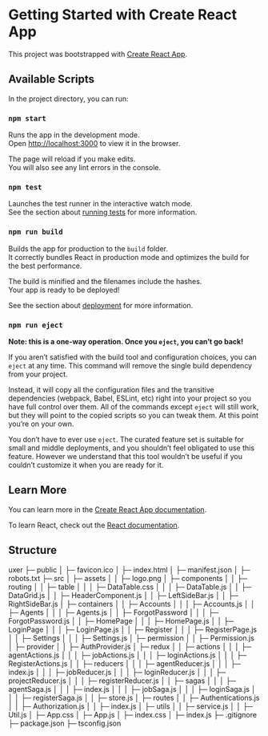 # Getting Started with Create React App

This project was bootstrapped with [Create React App](https://github.com/facebook/create-react-app).

## Available Scripts

In the project directory, you can run:

### `npm start`

Runs the app in the development mode.\
Open [http://localhost:3000](http://localhost:3000) to view it in the browser.

The page will reload if you make edits.\
You will also see any lint errors in the console.

### `npm test`

Launches the test runner in the interactive watch mode.\
See the section about [running tests](https://facebook.github.io/create-react-app/docs/running-tests) for more information.

### `npm run build`

Builds the app for production to the `build` folder.\
It correctly bundles React in production mode and optimizes the build for the best performance.

The build is minified and the filenames include the hashes.\
Your app is ready to be deployed!

See the section about [deployment](https://facebook.github.io/create-react-app/docs/deployment) for more information.

### `npm run eject`

**Note: this is a one-way operation. Once you `eject`, you can’t go back!**

If you aren’t satisfied with the build tool and configuration choices, you can `eject` at any time. This command will remove the single build dependency from your project.

Instead, it will copy all the configuration files and the transitive dependencies (webpack, Babel, ESLint, etc) right into your project so you have full control over them. All of the commands except `eject` will still work, but they will point to the copied scripts so you can tweak them. At this point you’re on your own.

You don’t have to ever use `eject`. The curated feature set is suitable for small and middle deployments, and you shouldn’t feel obligated to use this feature. However we understand that this tool wouldn’t be useful if you couldn’t customize it when you are ready for it.

## Learn More

You can learn more in the [Create React App documentation](https://facebook.github.io/create-react-app/docs/getting-started).

To learn React, check out the [React documentation](https://reactjs.org/).


## Structure
uxer
├─ public
│   ├─ favicon.ico
│   ├─ index.html
│   ├─ manifest.json
│   ├─ robots.txt
├─ src
│   ├─ assets
│   │   ├─ logo.png
│   ├─ components
│   │   ├─ routing
│   │   ├─ table
│   │   │   ├─ DataTable.css
│   │   │   ├─ DataTable.js
│   │   ├─ DataGrid.js
│   │   ├─ HeaderComponent.js
│   │   ├─ LeftSideBar.js
│   │   ├─ RightSideBar.js
│   ├─ containers
│   │   ├─ Accounts
│   │   │   ├─ Accounts.js
│   │   ├─ Agents
│   │   │   ├─ Agents.js
│   │   ├─ ForgotPassword
│   │   │   ├─ ForgotPassword.js
│   │   ├─ HomePage
│   │   │   ├─ HomePage.js
│   │   ├─ LoginPage
│   │   │   ├─ LoginPage.js
│   │   ├─ Register
│   │   │   ├─ RegisterPage.js
│   │   ├─ Settings
│   │   │   ├─ Settings.js
│   ├─ permission
│   │   ├─ Permission.js
│   ├─ provider
│   │   ├─ AuthProvider.js
│   ├─ redux
│   │   ├─ actions
│   │   │   ├─ agentActions.js
│   │   │   ├─ jobActions.js
│   │   │   ├─ loginActions.js
│   │   │   ├─ RegisterActions.js
│   │   ├─ reducers
│   │   │   ├─ agentReducer.js
│   │   │   ├─ index.js
│   │   │   ├─ jobReducer.js
│   │   │   ├─ loginReducer.js
│   │   │   ├─ projectReducer.js
│   │   │   ├─ registerReducer.js
│   │   ├─ sagas
│   │   │   ├─ agentSaga.js
│   │   │   ├─ index.js
│   │   │   ├─ jobSaga.js
│   │   │   ├─ loginSaga.js
│   │   │   ├─ registerSaga.js
│   │   ├─ store.js
│   ├─ routes
│   │   ├─ Authentications.js
│   │   ├─ Authorization.js
│   │   ├─ index.js
│   ├─ utils
│   │   ├─ service.js
│   │   ├─ Util.js
│   ├─ App.css
│   ├─ App.js
│   ├─ index.css
│   ├─ index.js
├─ .gitignore
├─ package.json
├─ tsconfig.json
